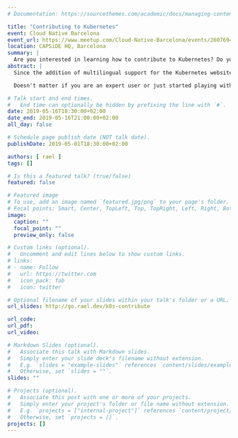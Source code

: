 ```yaml
---
# Documentation: https://sourcethemes.com/academic/docs/managing-content/

title: "Contributing to Kubernetes"
event: Cloud Native Barcelona
event_url: https://www.meetup.com/Cloud-Native-Barcelona/events/260769421/
location: CAPSiDE HQ, Barcelona
summary: |
  Are you interested in learning how to contribute to Kubernetes? Do you want to become part of a localization team?
abstract: |
  Since the addition of multilingual support for the Kubernetes website in November (https://kubernetes.io/blog/2018/11/08/kubernetes-docs-updates-international-edition/), the support from the community has been amazing and currently 10 localisation teams are working to make the documentation more accessible by breaking the language barrier.

  Doesn't matter if you are an expert user or just started playing with Kubernetes, you can add new documentation from your own experience or based on the English knowledge base, review existing documentation or just fix typos, any contribution would be appreciated!

# Talk start and end times.
#   End time can optionally be hidden by prefixing the line with `#`.
date: 2019-05-16T18:30:00+02:00
date_end: 2019-05-16T21:00:00+02:00
all_day: false

# Schedule page publish date (NOT talk date).
publishDate: 2019-05-01T18:30:00+02:00

authors: [ rael ]
tags: []

# Is this a featured talk? (true/false)
featured: false

# Featured image
# To use, add an image named `featured.jpg/png` to your page's folder. 
# Focal points: Smart, Center, TopLeft, Top, TopRight, Left, Right, BottomLeft, Bottom, BottomRight.
image:
  caption: ""
  focal_point: ""
  preview_only: false

# Custom links (optional).
#   Uncomment and edit lines below to show custom links.
# links:
# - name: Follow
#   url: https://twitter.com
#   icon_pack: fab
#   icon: twitter

# Optional filename of your slides within your talk's folder or a URL.
url_slides: http://go.rael.dev/k8s-contribute

url_code:
url_pdf:
url_video:

# Markdown Slides (optional).
#   Associate this talk with Markdown slides.
#   Simply enter your slide deck's filename without extension.
#   E.g. `slides = "example-slides"` references `content/slides/example-slides.md`.
#   Otherwise, set `slides = ""`.
slides: ""

# Projects (optional).
#   Associate this post with one or more of your projects.
#   Simply enter your project's folder or file name without extension.
#   E.g. `projects = ["internal-project"]` references `content/project/deep-learning/index.md`.
#   Otherwise, set `projects = []`.
projects: []
---
```

